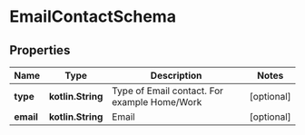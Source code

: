 
# EmailContactSchema

## Properties
Name | Type | Description | Notes
------------ | ------------- | ------------- | -------------
**type** | **kotlin.String** | Type of Email contact. For example Home/Work |  [optional]
**email** | **kotlin.String** | Email |  [optional]



